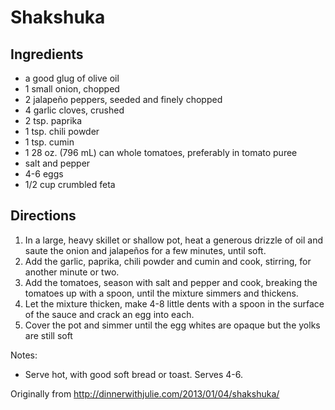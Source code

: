 Shakshuka
============

Ingredients
-----------
 * a good glug of olive oil
 * 1 small onion, chopped
 * 2 jalapeño peppers, seeded and finely chopped
 * 4 garlic cloves, crushed
 * 2 tsp. paprika
 * 1 tsp. chili powder
 * 1 tsp. cumin
 * 1 28 oz. (796 mL) can whole tomatoes, preferably in tomato puree
 * salt and pepper
 * 4-6 eggs
 * 1/2 cup crumbled feta

Directions
-----------
 1. In a large, heavy skillet or shallow pot, heat a generous drizzle of oil and saute the onion and jalapeños for a few minutes, until soft. 
 2. Add the garlic, paprika, chili powder and cumin and cook, stirring, for another minute or two. 
 3. Add the tomatoes, season with salt and pepper and cook, breaking the tomatoes up with a spoon, until the mixture simmers and thickens.
 4. Let the mixture thicken, make 4-8 little dents with a spoon in the surface of the sauce and crack an egg into each. 
 5. Cover the pot and simmer until the egg whites are opaque but the yolks are still soft

Notes:
 * Serve hot, with good soft bread or toast. Serves 4-6.

Originally from
  http://dinnerwithjulie.com/2013/01/04/shakshuka/
